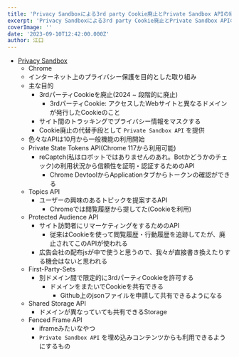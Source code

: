 ```yaml
---
title: 'Privacy Sandboxによる3rd party Cookie廃止とPrivate Sandbox APIの紹介'
excerpt: 'Privacy Sandboxによる3rd party Cookie廃止とPrivate Sandbox APIの紹介'
coverImage: ''
date: '2023-09-10T12:42:00.000Z'
author: 江口
---
```


- [Privacy Sandbox](https://privacysandbox.com/intl/ja_jp/)
	- Chrome
	- インターネット上のプライバシー保護を目的とした取り組み
	- 主な目的
		- 3rdパーティCookieを廃止(2024 ~ 段階的に廃止)
			- 3rdパーティCookie: アクセスしたWebサイトと異なるドメインが発行したCookieのこと
		- サイト間のトラッキングでプライバシー情報をマスクする
		- Cookie廃止の代替手段として `Private Sandbox API` を提供
	- 色々なAPIは10月から一般機能の利用開始
	- Private State Tokens API(Chrome 117から利用可能)
		- reCaptch(私はロボットではありませんのあれ。Botかどうかのチェック)の利用状況から信頼性を証明・認証するためのAPI
			- Chrome DevtoolからApplicationタブからトークンの確認ができる
	- Topics API
		- ユーザーの興味のあるトピックを提案するAPI
			- Chromeでは閲覧履歴から提してた(Cookieを利用)
	- Protected Audience API
		- サイト訪問者にリマーケティングをするためのAPI
			- 従来はCookieを使って閲覧履歴・行動履歴を追跡してたが、廃止されてこのAPIが使われる
		- 広告会社の配布jsが中で使うと思うので、我々が直接書き換えたりする機会はないと思われる
	- First-Party-Sets
		- 別ドメイン間で限定的に3rdパーティCookieを許可する
			- ドメインをまたいでCookieを共有できる
				- Github上のjsonファイルを申請して共有できるようになる
	- Shared Storage API
		- ドメインが異なっていても共有できるStorage
	- Fenced Frame API
		- iframeみたいなやつ
		- `Private Sandbox API` を埋め込みコンテンツからも利用できるようにするもの
